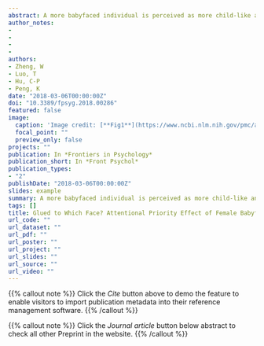 ```yaml
---
abstract: A more babyfaced individual is perceived as more child-like and this impression from babyface, as known as babyface effect, has an impact on social life among various age groups. In this study, the influence of babyfaces on visual selective attention was tested by cognitive task, demonstrating that the female babyface and male mature face would draw participants’ attention so that they take their eyes off more slowly. In Experiment 1, a detection task was applied to test the influence of babyfaces on visual selective attention. In this experiment, a babyface and a mature face with the same gender were presented simultaneously with a letter on one of them. The reaction time was shorter when the target letter was overlaid with a female babyface or male mature face, suggesting an attention capture effect. To explore how this competition influenced by attentional resources, we conducted Experiment 2 with a spatial cueing paradigm and controlled the attentional resources by cueing validity and inter-stimulus interval. In this task, the female babyface and male mature face prolonged responses to the spatially separated targets under the condition of an invalid and long interval pre-cue. This observation replicated the result of Experiment 1. This indicates that the female babyface and male mature face glued visual selective attention once attentional resources were directed to them. To further investigate the subliminal influence from a babyface, we used continuous flash suppression paradigm in Experiment 3. The results, again, showed the advantage of the female babyfaces and male mature faces:they broke the suppression faster than other faces. Our results provide primary evidence that the female babyfaces and male mature faces can reliably glue the visual selective attention, both supra- and sub-liminally.
author_notes:
- 
- 
- 
- 
authors:
- Zheng, W
- Luo, T
- Hu, C-P
- Peng, K
date: "2018-03-06T00:00:00Z"
doi: "10.3389/fpsyg.2018.00286"
featured: false
image:
  caption: 'Image credit: [**Fig1**](https://www.ncbi.nlm.nih.gov/pmc/articles/PMC5845684/)'
  focal_point: ""
  preview_only: false
projects: ""
publication: In *Frontiers in Psychology*
publication_short: In *Front Psychol*
publication_types: 
- "2"
publishDate: "2018-03-06T00:00:00Z"
slides: example
summary: A more babyfaced individual is perceived as more child-like and this impression from babyface, as known as babyface effect, has an impact on social life among various age groups. 
tags: []
title: Glued to Which Face? Attentional Priority Effect of Female Babyface and Male Mature Face
url_code: ""
url_dataset: ""
url_pdf: ""
url_poster: ""
url_project: ""
url_slides: ""
url_source: ""
url_video: ""
---
```


{{% callout note %}}
Click the _Cite_ button above to demo the feature to enable visitors to import publication metadata into their reference management software.
{{% /callout %}}

{{% callout note %}}
Click the _Journal article_ button below abstract to check all other Preprint in the website.
{{% /callout %}}
